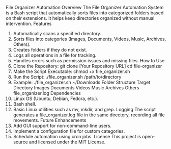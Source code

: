 
File Organizer Automation
Overview
The File Organizer Automation System is a Bash script that automatically sorts files into categorized folders based on their extensions. It helps keep directories organized without manual intervention.
Features
1.	Automatically scans a specified directory.
2.	Sorts files into categories (Images, Documents, Videos, Music, Archives, Others).
3.	Creates folders if they do not exist.
4.	Logs all operations in a file for tracking.
5.	Handles errors such as permission issues and missing files.
How to Use
1.	Clone the Repository:
git clone [Your Repository URL] 
cd file-organizer 
1.	Make the Script Executable:
chmod +x file_organizer.sh 
1.	Run the Script:
./file_organizer.sh /path/to/directory 
1.	Example:
./file_organizer.sh ~/Downloads 
Folder Structure
Target Directory 
Images 
Documents 
Videos 
Music 
Archives 
Others 
file_organizer.log 
Dependencies
1.	Linux OS (Ubuntu, Debian, Fedora, etc.).
2.	Bash shell.
3.	Basic Linux utilities such as mv, mkdir, and grep.
Logging
The script generates a file_organizer.log file in the same directory, recording all file movements.
Future Enhancements
1.	Add GUI support for non-command-line users.
2.	Implement a configuration file for custom categories.
3.	Schedule automation using cron jobs.
License
This project is open-source and licensed under the MIT License.

